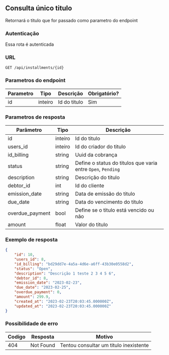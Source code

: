 ## Consulta único titulo

Retornará o titulo que for passado como parametro do endpoint

### Autenticação

Essa rota é autenticada

### URL

`GET /api/installments/{id}`

### Parametros do endpoint

| Parametro | Tipo    | Descrição    | Obrigatório? |
|-----------|---------|--------------|--------------|
| id        | inteiro | Id do titulo | Sim          |

### Parametros de resposta

| Parâmetro       | Tipo    | Descrição                                                    |
|-----------------|---------|--------------------------------------------------------------|
| id              | inteiro | Id do titulo                                                 |
| users_id        | inteiro | Id do criador do titulo                                      |
| id_billing      | string  | Uuid da cobrança                                             |
| status          | string  | Define o status do titulos que varia entre `Open`, `Pending` |
| description     | string  | Descrição do titulo                                          |
| debtor_id       | int     | Id do cliente                                                |
| emission_date   | string  | Data de emissão do titulo                                    |
| due_date        | string  | Data do vencimento do titulo                                 |
| overdue_payment | bool    | Define se o titulo está vencido ou não                       |
| amount          | float   | Valor do titulo                                              |

### Exemplo de resposta
```json
{
    "id": 10,
    "users_id": 8,
    "id_billing": "bd29dd7e-4a5a-4d6e-a6ff-43b30e0558d2",
    "status": "Open",
    "description": "Descrição 1 teste 2 3 4 5 6",
    "debtor_id": 8,
    "emission_date": "2023-02-23",
    "due_date": "2023-02-25",
    "overdue_payment": 0,
    "amount": 299.9,
    "created_at": "2023-02-23T20:03:45.000000Z",
    "updated_at": "2023-02-23T20:03:45.000000Z"
}
```

### Possibilidade de erro

| Codígo | Resposta  | Motivo                                 |
|--------|-----------|----------------------------------------|
| 404    | Not Found | Tentou consultar um titulo inexistente |
